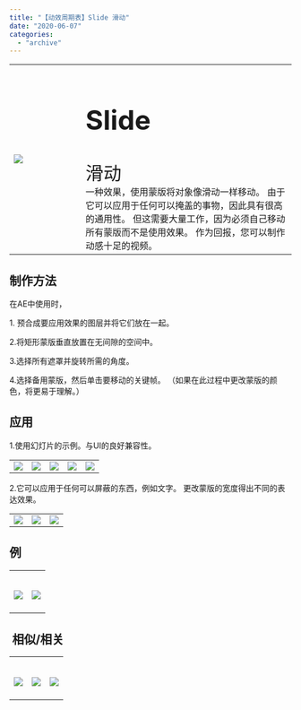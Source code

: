 ```yaml
---
title: "【动效周期表】Slide 滑动"
date: "2020-06-07"
categories: 
  - "archive"
---
```


<table style="border-collapse: collapse; width: 100%;"><tbody class="table1"><tr><td style="width: 25.4125%;"><img src="https://mir.yuelili.com/user/AE/mg/foxcodex/Slide.gif"></td><td style="width: 93.8898%;"><h2 style="font-size: 36pt;">Slide</h2><div></div><span style="font-size: 24pt;">滑动</span><div></div>一种效果，使用蒙版将对象像滑动一样移动。 由于它可以应用于任何可以掩盖的事物，因此具有很高的通用性。 但这需要大量工作，因为必须自己移动所有蒙版而不是使用效果。 作为回报，您可以制作动感十足的视频。</td></tr></tbody></table>

## 制作方法

在AE中使用时，

1\. 预合成要应用效果的图层并将它们放在一起。

2.将矩形蒙版垂直放置在无间隙的空间中。

3.选择所有遮罩并旋转所需的角度。

4.选择备用蒙版，然后单击要移动的关键帧。 （如果在此过程中更改蒙版的颜色，将更易于理解。）

## 应用

1.使用幻灯片的示例。与UI的良好兼容性。

<table style="border-collapse: collapse;"><tbody class="table1"><tr><td><a href="https://yuelili.com/archive/repeattrim/"><img src="https://mir.yuelili.com/user/AE/mg/foxcodex/Slide.gif"></a></td><td><img class="plus" src="https://mir.yuelili.com/user/AE/mg/foxcodex/plus.png"></td><td><a href="https://yuelili.com/archive/SpinFade/"><img src="https://mir.yuelili.com/user/AE/mg/foxcodex/SpinFade.gif"></a></td><td><img class="plus" src="https://mir.yuelili.com/user/AE/mg/foxcodex/tri.png"></td><td><img src="https://mir.yuelili.com/user/AE/mg/foxcodex/SymmetricMove-Ex002.gif"></td></tr></tbody></table>

2.它可以应用于任何可以屏蔽的东西，例如文字。 更改蒙版的宽度得出不同的表达效果。

<table style="border-collapse: collapse;"><tbody class="table1"><tr><td><a href="https://yuelili.com/archive/slide/"><img src="https://mir.yuelili.com/user/AE/mg/foxcodex/Slide.gif"></a></td><td><img class="plus" src="https://mir.yuelili.com/user/AE/mg/foxcodex/tri.png"></td><td><img src="https://mir.yuelili.com/user/AE/mg/foxcodex/Slide-Ex001.gif"></td></tr></tbody></table>

## 例

<table style="border-collapse: collapse;"><tbody class="table1"><tr><td><h2><img src="https://mir.yuelili.com/user/AE/mg/foxcodex/SymmetricMove-Ex002.gif"></h2></td><td><h2><img src="https://mir.yuelili.com/user/AE/mg/foxcodex/Slide-Ex001.gif"></h2></td></tr></tbody></table>

##  相似/相关

<table style="border-collapse: collapse;"><tbody class="table1"><tr><td><h2><a href="https://yuelili.com/archive/blind/"><img src="https://mir.yuelili.com/user/AE/mg/foxcodex/Blind.gif"></a></h2></td><td><h2><a href="https://yuelili.com/archive/LineSweep/"><img src="https://mir.yuelili.com/user/AE/mg/foxcodex/LineSweep.gif"></a></h2></td><td><h2><a href="https://yuelili.com/archive/MaskWipe/"><img src="https://mir.yuelili.com/user/AE/mg/foxcodex/MaskWipe.gif"></a></h2></td></tr></tbody></table>
